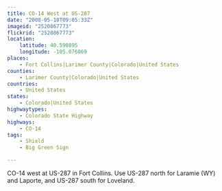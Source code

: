 ```yaml
---
title: CO-14 West at US-287
date: "2008-05-18T09:05:33Z"
imageid: "2520867773"
flickrid: "2520867773"
location:
    latitude: 40.590895
    longitude: -105.076869
places:
    - Fort Collins|Larimer County|Colorado|United States
counties:
    - Larimer County|Colorado|United States
countries:
    - United States
states:
    - Colorado|United States
highwaytypes:
    - Colorado State Highway
highways:
    - CO-14
tags:
    - Shield
    - Big Green Sign

---
```

CO-14 west at US-287 in Fort Collins.  Use US-287 north for Laramie (WY) and Laporte, and US-287 south for Loveland.